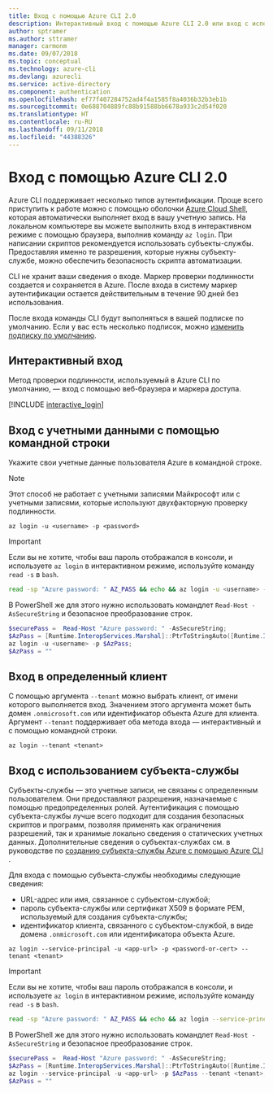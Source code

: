 ```yaml
---
title: Вход с помощью Azure CLI 2.0
description: Интерактивный вход с помощью Azure CLI 2.0 или вход с использованием локальных учетных данных
author: sptramer
ms.author: sttramer
manager: carmonm
ms.date: 09/07/2018
ms.topic: conceptual
ms.technology: azure-cli
ms.devlang: azurecli
ms.service: active-directory
ms.component: authentication
ms.openlocfilehash: ef77f407284752ad4f4a1585f8a4036b32b3eb1b
ms.sourcegitcommit: 0e688704889fc88b91588bb6678a933c2d54f020
ms.translationtype: HT
ms.contentlocale: ru-RU
ms.lasthandoff: 09/11/2018
ms.locfileid: "44388326"
---
```

# <a name="sign-in-with-azure-cli-20"></a>Вход с помощью Azure CLI 2.0

Azure CLI поддерживает несколько типов аутентификации. Проще всего приступить к работе можно с помощью оболочки [Azure Cloud Shell](/azure/cloud-shell/overview), которая автоматически выполняет вход в вашу учетную запись. На локальном компьютере вы можете выполнить вход в интерактивном режиме с помощью браузера, выполнив команду `az login`. При написании скриптов рекомендуется использовать субъекты-службы. Предоставляя именно те разрешения, которые нужны субъекту-службе, можно обеспечить безопасность скрипта автоматизации.

CLI не хранит ваши сведения о входе. Маркер проверки подлинности создается и сохраняется в Azure. После входа в систему маркер аутентификации остается действительным в течение 90 дней без использования.

После входа команды CLI будут выполняться в вашей подписке по умолчанию. Если у вас есть несколько подписок, можно [изменить подписку по умолчанию](manage-azure-subscriptions-azure-cli.md).

## <a name="sign-in-interactively"></a>Интерактивный вход

Метод проверки подлинности, используемый в Azure CLI по умолчанию, — вход с помощью веб-браузера и маркера доступа.

[!INCLUDE [interactive_login](includes/interactive-login.md)]

## <a name="sign-in-with-credentials-on-the-command-line"></a>Вход с учетными данными с помощью командной строки

Укажите свои учетные данные пользователя Azure в командной строке.

> [!Note]
> Этот способ не работает с учетными записями Майкрософт или с учетными записями, которые используют двухфакторную проверку подлинности.

```azurecli
az login -u <username> -p <password>
```

> [!IMPORTANT]
> Если вы не хотите, чтобы ваш пароль отображался в консоли, и используете `az login` в интерактивном режиме, используйте команду `read -s` в `bash`.
>
> ```bash
> read -sp "Azure password: " AZ_PASS && echo && az login -u <username> -p $AZ_PASS
> ```
>
> В PowerShell же для этого нужно использовать командлет `Read-Host -AsSecureString` и безопасное преобразование строк.
>
> ```powershell
> $securePass =  Read-Host "Azure password: " -AsSecureString;
> $AzPass = [Runtime.InteropServices.Marshal]::PtrToStringAuto([Runtime.InteropServices.Marshal]::SecureStringToBSTR($securePass));
> az login -u <username> -p $AzPass;
> $AzPass = ""
> ```

## <a name="sign-in-with-a-specific-tenant"></a>Вход в определенный клиент

С помощью аргумента `--tenant` можно выбрать клиент, от имени которого выполняется вход. Значением этого аргумента может быть домен `.onmicrosoft.com` или идентификатор объекта Azure для клиента. Аргумент `--tenant` поддерживает оба метода входа — интерактивный и с помощью командной строки.

```azurecli
az login --tenant <tenant>
```

## <a name="sign-in-with-a-service-principal"></a>Вход с использованием субъекта-службы

Субъекты-службы — это учетные записи, не связаны с определенным пользователем. Они предоставляют разрешения, назначаемые с помощью предопределенных ролей. Аутентификация с помощью субъекта-службы лучше всего подходит для создания безопасных скриптов и программ, позволяя применять как ограничения разрешений, так и хранимые локально сведения о статических учетных данных. Дополнительные сведения о субъектах-службах см. в руководстве по [созданию субъекта-службы Azure с помощью Azure CLI ](create-an-azure-service-principal-azure-cli.md).

Для входа с помощью субъекта-службы необходимы следующие сведения:

* URL-адрес или имя, связанное с субъектом-службой;
* пароль субъекта-службы или сертификат X509 в формате PEM, используемый для создания субъекта-службы;
* идентификатор клиента, связанного с субъектом-службой, в виде домена `.onmicrosoft.com` или идентификатора объекта Azure.

```azurecli
az login --service-principal -u <app-url> -p <password-or-cert> --tenant <tenant>
```

> [!IMPORTANT]
> Если вы не хотите, чтобы ваш пароль отображался в консоли, и используете `az login` в интерактивном режиме, используйте команду `read -s` в `bash`.
>
> ```bash
> read -sp "Azure password: " AZ_PASS && echo && az login --service-principal -u <app-url> -p $AZ_PASS --tenant <tenant>
> ```
>
> В PowerShell же для этого нужно использовать командлет `Read-Host -AsSecureString` и безопасное преобразование строк.
>
> ```powershell
> $securePass =  Read-Host "Azure password: " -AsSecureString;
> $AzPass = [Runtime.InteropServices.Marshal]::PtrToStringAuto([Runtime.InteropServices.Marshal]::SecureStringToBSTR($securePass));
> az login --service-principal -u <app-url> -p $AzPass --tenant <tenant>;
> $AzPass = ""
> ```

